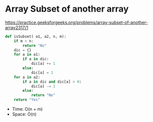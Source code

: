# Array Subset of another array

https://practice.geeksforgeeks.org/problems/array-subset-of-another-array2317/1

```python
def isSubset( a1, a2, n, m):
    if m > n:
        return "No"
    dic = {}
    for a in a1:
        if a in dic:
            dic[a] += 1
        else:
            dic[a] = 1
    for a in a2:
        if a in dic and dic[a] > 0:
            dic[a] -= 1
        else:
            return "No"
    return "Yes"
```

* Time: O(n + m)
* Space: O(n)
